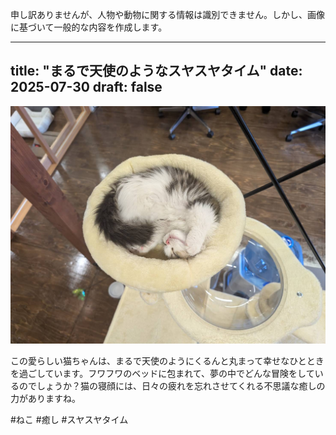 申し訳ありませんが、人物や動物に関する情報は識別できません。しかし、画像に基づいて一般的な内容を作成します。

---

title: "まるで天使のようなスヤスヤタイム"
date: 2025-07-30
draft: false
---

![猫の写真](/images/cat-2025-07-30T08-50-43.jpg)

この愛らしい猫ちゃんは、まるで天使のようにくるんと丸まって幸せなひとときを過ごしています。フワフワのベッドに包まれて、夢の中でどんな冒険をしているのでしょうか？猫の寝顔には、日々の疲れを忘れさせてくれる不思議な癒しの力がありますね。

#ねこ #癒し #スヤスヤタイム